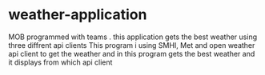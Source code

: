 # weather-application
MOB programmed with teams . this application gets the best weather using three diffrent api clients
This program i using SMHI, Met and open weather api client to get the weather and in this program gets the best weather and it displays from which api client
